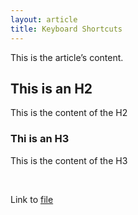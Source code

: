 ```yaml
---
layout: article
title: Keyboard Shortcuts
---
```



This is the article’s content.

## This is an H2

This is the content of the H2

### Thi is an H3

This is the content of the H3

&nbsp;

Link to [file](/uploads/bulkfileupload-sd.mp4)